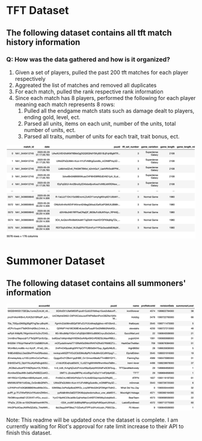 # TFT Dataset

## The following dataset contains all tft match history information

### Q: How was the data gathered and how is it organized?
1. Given a set of players, pulled the past 200 tft matches for each player respectively
2. Aggreated the list of matches and removed all duplicates
3. For each match, pulled the rank respective rank information
4. Since each match has 8 players, performed the following for each player meaning each match represents 8 rows:
    1. Pulled all the endgame match stats such as damage dealt to players, ending gold, level, ect.
    2. Parsed all units, items on each unit, number of the units, total number of units, ect.  
    3. Parsed all traits, number of units for each trait, trait bonus, ect.
    
<img src="tft_dataset.png" width=.7>

# Summoner Dataset

## The following dataset contains all summoners' information

<img src="summoners_info.png" width=.7>

Note: This readme will be updated once the dataset is complete. I am currently waiting for Riot's approval for rate limit increase to their API to finish this dataset.
